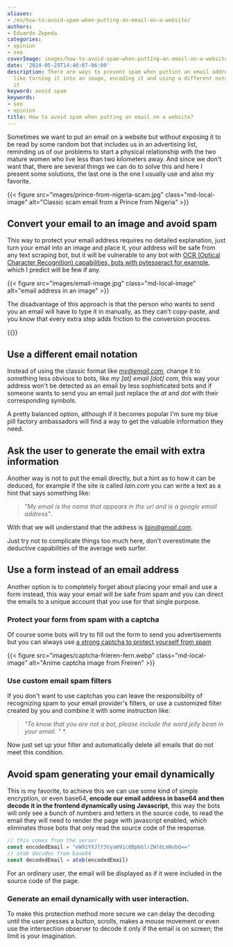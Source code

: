 ```yaml
---
aliases:
- /en/how-to-avoid-spam-when-putting-an-email-on-a-website/
authors:
- Eduardo Zepeda
categories:
- opinion
- seo
coverImage: images/how-to-avoid-spam-when-putting-an-email-on-a-website.jpg
date: '2024-05-29T14:46:07-06:00'
description: There are ways to prevent spam when puttint an email address on a website,
  like turning it into an image, encoding it and using a different notation to hide
  it
keyword: avoid spam
keywords:
- seo
- opinion
title: How to avoid spam when putting an email on a website?
---
```


Sometimes we want to put an email on a website but without exposing it to be read by some random bot that includes us in an advertising list, reminding us of our problems to start a physical relationship with the two mature women who live less than two kilometers away. And since we don't want that, there are several things we can do to solve this and here I present some solutions, the last one is the one I usually use and also my favorite.

{{< figure src="images/prince-from-nigeria-scam.jpg" class="md-local-image" alt="Classic scam email from a Prince from Nigeria" >}}

## Convert your email to an image and avoid spam

This way to protect your email address requires no detailed explanation, just turn your email into an image and place it, your address will be safe from any text scraping bot, but it will be vulnerable to any bot with [OCR (Optical Character Recognition) capabilities, bots with pytesseract for example](/en/python/ocr-with-tesseract-python-and-pytesseract/), which I predict will be few if any.

{{< figure src="images/email-image.jpg" class="md-local-image" alt="email address in an image" >}}

The disadvantage of this approach is that the person who wants to send you an email will have to type it in manually, as they can't copy-paste, and you know that every extra step adds friction to the conversion process.

{{<ad>}}

## Use a different email notation

Instead of using the classic format like *my@email.com*, change it to something less obvious to bots, like *my [at] email [dot] com*, this way your address won't be detected as an email by less sophisticated bots and if someone wants to send you an email just replace the *at* and *dot* with their corresponding symbols.

A pretty balanced option, although if it becomes popular I'm sure my blue pill factory ambassadors will find a way to get the valuable information they need.

## Ask the user to generate the email with extra information

Another way is not to put the email directly, but a hint as to how it can be deduced, for example if the site is called *lain.com* you can write a text as a hint that says something like: 

> *"My email is the name that appears in the url and is a google email address"*. 

With that we will understand that the address is *lain@gmail.com*.

Just try not to complicate things too much here, don't overestimate the deductive capabilities of the average web surfer.

## Use a form instead of an email address

Another option is to completely forget about placing your email and use a form instead, this way your email will be safe from spam and you can direct the emails to a unique account that you use for that single purpose.

### Protect your form from spam with a captcha

Of course some bots will try to fill out the form to send you advertisements but you can always use [a strong captcha to protect yourself from spam](/en/opinion/my-analysis-of-anti-bot-captchas-and-their-advantages-and-disadvantages/)

{{< figure src="images/captcha-frieren-fern.webp" class="md-local-image" alt="Anime captcha image from Freiren" >}}

### Use custom email spam filters

If you don't want to use captchas you can leave the responsibility of recognizing spam to your email provider's filters, or use a customized filter created by you and combine it with some instruction like: 

> *"To know that you are not a bot, please include the word *jelly bean* in your email. ”* *.

Now just set up your filter and automatically delete all emails that do not meet this condition.

## Avoid spam generating your email dynamically

This is my favorite, to achieve this we can use some kind of simple encryption, or even base64, **encode our email address in base64 and then decode it in the frontend dynamically using Javascript**, this way the bots will only see a bunch of numbers and letters in the source code, to read the email they will need to render the page with javascript enabled, which eliminates those bots that only read the source code of the response.

``` javascript
// this comes from the server
const encodedEmail = "eW91YXJlY3VyaW91c0BpbGlrZWl0LmNvbQ=="
// atob decodes from base64
const decodedEmail = atob(encodedEmail)
```

For an ordinary user, the email will be displayed as if it were included in the source code of the page.

### Generate an email dynamically with user interaction.

To make this protection method more secure we can delay the decoding until the user presses a button, scrolls, makes a mouse movement or even use the intersection observer to decode it only if the email is on screen; the limit is your imagination.